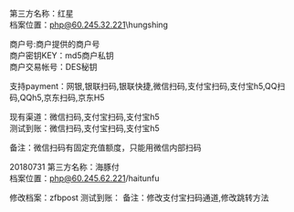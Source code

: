 第三方名称：红星  
档案位置：php@60.245.32.221\hungshing  
 
商户号:商户提供的商户号  
商户密钥KEY：md5商户私钥  
商户交易帐号：DES秘钥  
 
支持payment：网银,银联扫码,银联快捷,微信扫码,支付宝扫码,支付宝h5,QQ扫码,QQh5,京东扫码,京东H5  
 
现有渠道：微信扫码,支付宝扫码,支付宝h5  
测试到账：微信扫码,支付宝扫码,支付宝h5  
 
备注：微信扫码有固定充值额度，只能用微信内部扫码   


20180731
第三方名称：海豚付  
档案位置：php@60.245.62.221/haitunfu

修改档案：zfbpost
测试到账：
备注：修改支付宝扫码通道,修改跳转方法
